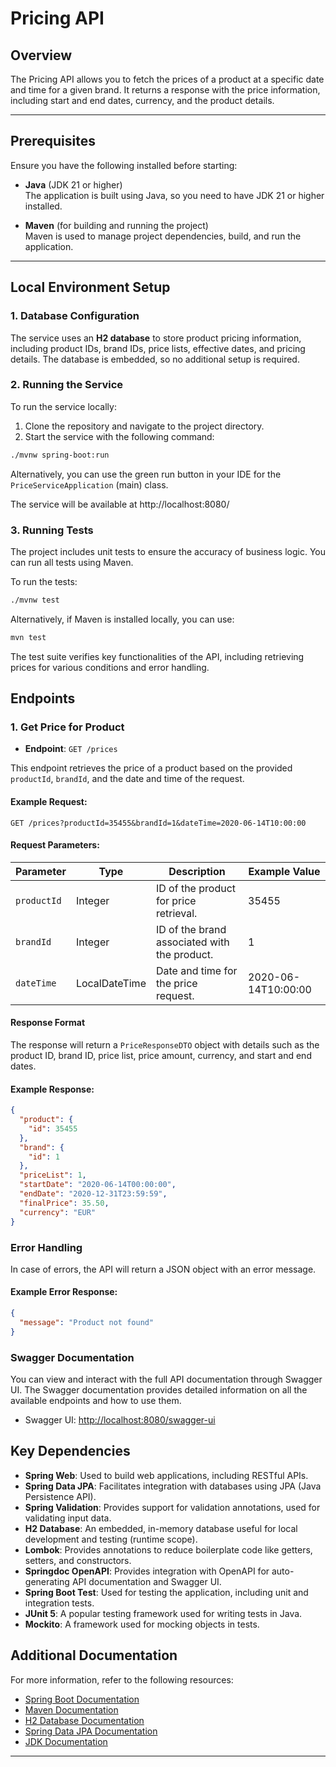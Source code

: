 # Pricing API

## Overview

The Pricing API allows you to fetch the prices of a product at a specific date and time for a given brand. It returns a response with the price information, including start and end dates, currency, and the product details.

---

## Prerequisites

Ensure you have the following installed before starting:

- **Java** (JDK 21 or higher)  
  The application is built using Java, so you need to have JDK 21 or higher installed.

- **Maven** (for building and running the project)  
  Maven is used to manage project dependencies, build, and run the application.

---

## Local Environment Setup

### 1. **Database Configuration**

The service uses an **H2 database** to store product pricing information, including product IDs, brand IDs, price lists, effective dates, and pricing details. The database is embedded, so no additional setup is required.

### 2. Running the Service

To run the service locally:

1. Clone the repository and navigate to the project directory.
2. Start the service with the following command:

```bash
./mvnw spring-boot:run
```

Alternatively, you can use the green run button in your IDE for the `PriceServiceApplication` (main) class.

The service will be available at http://localhost:8080/

### 3. Running Tests

The project includes unit tests to ensure the accuracy of business logic. You can run all tests using Maven.

To run the tests:

```bash
./mvnw test
```
Alternatively, if Maven is installed locally, you can use:

```bash
mvn test
```
The test suite verifies key functionalities of the API, including retrieving prices for various conditions and error handling.

## Endpoints

### 1. Get Price for Product
- **Endpoint**: `GET /prices`

This endpoint retrieves the price of a product based on the provided `productId`, `brandId`, and the date and time of the request.

#### Example Request:
```http
GET /prices?productId=35455&brandId=1&dateTime=2020-06-14T10:00:00
```

#### Request Parameters:

| Parameter   | Type          | Description                               | Example Value     |
|-------------|---------------|-------------------------------------------|-------------------|
| `productId` | Integer       | ID of the product for price retrieval.     | 35455             |
| `brandId`   | Integer       | ID of the brand associated with the product. | 1                 |
| `dateTime`  | LocalDateTime | Date and time for the price request.       | 2020-06-14T10:00:00 |

#### Response Format
The response will return a `PriceResponseDTO` object with details such as the product ID, brand ID, price list, price amount, currency, and start and end dates.

#### Example Response:
```json
{
  "product": {
    "id": 35455
  },
  "brand": {
    "id": 1
  },
  "priceList": 1,
  "startDate": "2020-06-14T00:00:00",
  "endDate": "2020-12-31T23:59:59",
  "finalPrice": 35.50,
  "currency": "EUR"
}
```
### Error Handling
In case of errors, the API will return a JSON object with an error message.

#### Example Error Response:
```json
{
  "message": "Product not found"
}
```

### Swagger Documentation
You can view and interact with the full API documentation through Swagger UI. The Swagger documentation provides detailed information on all the available endpoints and how to use them.

- Swagger UI: [http://localhost:8080/swagger-ui](http://localhost:8080/swagger-ui)

## Key Dependencies

- **Spring Web**: Used to build web applications, including RESTful APIs.
- **Spring Data JPA**: Facilitates integration with databases using JPA (Java Persistence API).
- **Spring Validation**: Provides support for validation annotations, used for validating input data.
- **H2 Database**: An embedded, in-memory database useful for local development and testing (runtime scope).
- **Lombok**: Provides annotations to reduce boilerplate code like getters, setters, and constructors.
- **Springdoc OpenAPI**: Provides integration with OpenAPI for auto-generating API documentation and Swagger UI.
- **Spring Boot Test**: Used for testing the application, including unit and integration tests.
- **JUnit 5**: A popular testing framework used for writing tests in Java.
- **Mockito**: A framework used for mocking objects in tests.

## Additional Documentation

For more information, refer to the following resources:

- [Spring Boot Documentation](https://spring.io/projects/spring-boot)
- [Maven Documentation](https://maven.apache.org/guides/index.html)
- [H2 Database Documentation](https://www.h2database.com/html/main.html)
- [Spring Data JPA Documentation](https://spring.io/projects/spring-data-jpa)
- [JDK Documentation](https://docs.oracle.com/en/java/)

---